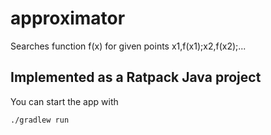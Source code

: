 # approximator
Searches function f(x) for given points x1,f(x1);x2,f(x2);...

Implemented as a Ratpack Java project
-----------------------------

You can start the app with

    ./gradlew run
